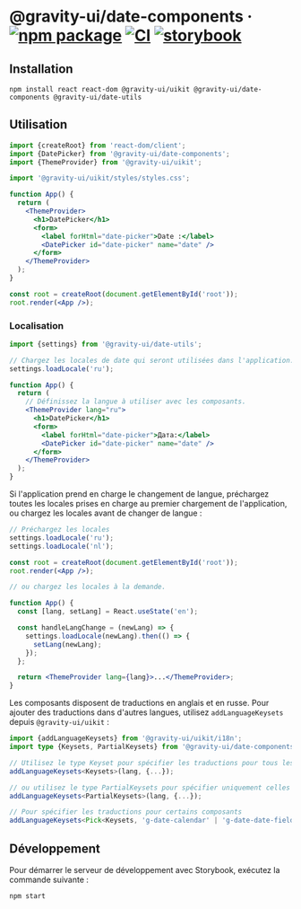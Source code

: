 # @gravity-ui/date-components &middot; [![npm package](https://img.shields.io/npm/v/@gravity-ui/date-components)](https://www.npmjs.com/package/@gravity-ui/date-components) [![CI](https://img.shields.io/github/actions/workflow/status/gravity-ui/date-components/.github/workflows/ci.yml?label=CI&logo=github)](https://github.com/gravity-ui/date-components/actions/workflows/ci.yml?query=branch:main) [![storybook](https://img.shields.io/badge/Storybook-deployed-ff4685)](https://preview.gravity-ui.com/date-components/)

## Installation

```shell
npm install react react-dom @gravity-ui/uikit @gravity-ui/date-components @gravity-ui/date-utils
```

## Utilisation

```jsx
import {createRoot} from 'react-dom/client';
import {DatePicker} from '@gravity-ui/date-components';
import {ThemeProvider} from '@gravity-ui/uikit';

import '@gravity-ui/uikit/styles/styles.css';

function App() {
  return (
    <ThemeProvider>
      <h1>DatePicker</h1>
      <form>
        <label forHtml="date-picker">Date :</label>
        <DatePicker id="date-picker" name="date" />
      </form>
    </ThemeProvider>
  );
}

const root = createRoot(document.getElementById('root'));
root.render(<App />);
```

### Localisation

```jsx
import {settings} from '@gravity-ui/date-utils';

// Chargez les locales de date qui seront utilisées dans l'application.
settings.loadLocale('ru');

function App() {
  return (
    // Définissez la langue à utiliser avec les composants.
    <ThemeProvider lang="ru">
      <h1>DatePicker</h1>
      <form>
        <label forHtml="date-picker">Дата:</label>
        <DatePicker id="date-picker" name="date" />
      </form>
    </ThemeProvider>
  );
}
```

Si l'application prend en charge le changement de langue, préchargez toutes les locales prises en charge au premier chargement de l'application, ou chargez les locales avant de changer de langue :

```jsx
// Préchargez les locales
settings.loadLocale('ru');
settings.loadLocale('nl');

const root = createRoot(document.getElementById('root'));
root.render(<App />);

// ou chargez les locales à la demande.

function App() {
  const [lang, setLang] = React.useState('en');

  const handleLangChange = (newLang) => {
    settings.loadLocale(newLang).then(() => {
      setLang(newLang);
    });
  };

  return <ThemeProvider lang={lang}>...</ThemeProvider>;
}
```

Les composants disposent de traductions en anglais et en russe. Pour ajouter des traductions dans d'autres langues, utilisez `addLanguageKeysets` depuis `@gravity-ui/uikit` :

```ts
import {addLanguageKeysets} from '@gravity-ui/uikit/i18n';
import type {Keysets, PartialKeysets} from '@gravity-ui/date-components';

// Utilisez le type Keyset pour spécifier les traductions pour tous les composants disponibles
addLanguageKeysets<Keysets>(lang, {...});

// ou utilisez le type PartialKeysets pour spécifier uniquement celles dont vous avez besoin
addLanguageKeysets<PartialKeysets>(lang, {...});

// Pour spécifier les traductions pour certains composants
addLanguageKeysets<Pick<Keysets, 'g-date-calendar' | 'g-date-date-field' | 'g-date-date-picker'>>(lang, {...});
```

## Développement

Pour démarrer le serveur de développement avec Storybook, exécutez la commande suivante :

```shell
npm start
```